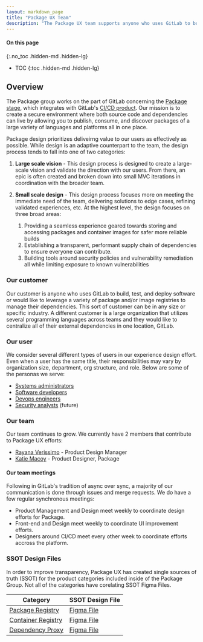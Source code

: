 ```yaml
---
layout: markdown_page
title: "Package UX Team"
description: "The Package UX team supports anyone who uses GitLab to build, test, and deploy software or would like to use a variety of package and/or image registries to manage dependencies"
---
```


#### On this page
{:.no_toc .hidden-md .hidden-lg}

- TOC
{:toc .hidden-md .hidden-lg}

## Overview
The Package group works on the part of GitLab concerning the [Package stage](/handbook/product/categories/#package-stage), which integrates with GitLab's [CI/CD product](https://about.gitlab.com/direction/ops/). Our mission is to create a secure environment where both source code and dependencies can live by allowing you to publish, consume, and discover packages of a large variety of languages and platforms all in one place.

Package design prioritizes deliveirng value to our users as effectively as possible. While design is an adaptive counterpart to the team, the design process tends to fall into one of two categories:
1. **Large scale vision** - This design process is designed to create a large-scale vision and validate the direction with our users. From there, an epic is often created and broken down into small MVC iterations in coordination with the broader team.
1. **Small scale design** - This design process focuses more on meeting the immediate need of the team, delivering solutions to edge cases, refining validated experiences, etc. At the highest level, the design focuses on three broad areas:

    1.  Providing a seamless experience geared towards storing and accessing packages and container images for safer more reliable builds
    1.  Establishing a transparent, performant supply chain of dependencies to ensure everyone can contribute.
    1.  Building tools around security policies and vulnerability remediation all while limiting exposure to known vulnerabilities

### Our customer
Our customer is anyone who uses GitLab to build, test, and deploy software or would like to leverage a variety of package and/or image registries to manage their dependencies. This sort of customer can be in any size or specific industry. A different customer is a large organization that utilizes several programming languages across teams and they would like to centralize all of their external dependencies in one location, GitLab.

### Our user
We consider several different types of users in our experience design effort. Even when a user has the same title, their responsibilities may vary by organization size, department, org structure, and role. Below are some of the personas we serve:

* [Systems administrators](/handbook/product/personas/#sidney-systems-administrator)
* [Software developers](/handbook/product/personas/#sasha-software-developer)
* [Devops engineers](/handbook/product/personas/)
* [Security analysts](/handbook/product/personas/#sam-security-analyst) (future)

### Our team
Our team continues to grow. We currently have 2 members that contribute to Package UX efforts:

* [Rayana Verissimo](https://gitlab.com/rayana) - Product Design Manager
* [Katie Macoy](https://gitlab.com/katiemacoy) - Product Designer, Package

#### Our team meetings
Following in GitLab's tradition of async over sync, a majority of our communication is done through issues and merge requests. We do have a few regular synchronous meetings:

* Product Management and Design meet weekly to coordinate design efforts for Package.
* Front-end and Design meet weekly to coordinate UI improvement efforts.
* Designers around CI/CD meet every other week to coordinate efforts accross the platform.

### SSOT Design Files
In order to improve transparency, Package UX has created single sources of truth (SSOT) for the product categories included inside of the Package Group. Not all of the categories have corelating SSOT Figma Files.

| Category | SSOT Design File | 
|---|---| 
| [Package Registry](/direction/package/#package-registry) | [Figma File](https://www.figma.com/file/AnBWA0HLLLRWUK6c8oePzv/Package-Registry-SSOT?node-id=1%3A1) | 
| [Container Registry](/direction/package/#container-registry) | [Figma File](https://www.figma.com/file/kZh5V0YEHoKqZZdqIPF92I/Container-Registry-SSOT?node-id=0%3A1) | 
| [Dependency Proxy](/direction/package/#dependency-proxy) | [Figma File](https://www.figma.com/file/otucOxcZVlWO7RryqZny5A/Dependency-proxy-UI?node-id=0%3A1) | 
